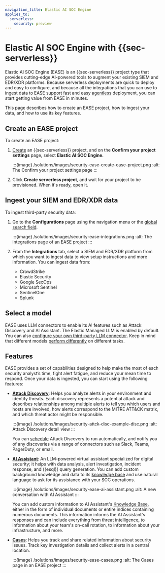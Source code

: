 ```yaml
---
navigation_title: Elastic AI SOC Engine
applies_to:
  serverless:
    security: preview
---
```

# Elastic AI SOC Engine with {{sec-serverless}}

Elastic AI SOC Engine (EASE) is an {{sec-serverless}} project type that provides cutting-edge AI-powered tools to augment your existing SIEM and EDR/XDR platforms. Because serverless deployments are quick to deploy and easy to configure, and because all the integrations that you can use to ingest data to EASE support fast and easy [agentless](/solutions/security/get-started/agentless-integrations.md) deployment, you can start getting value from EASE in minutes.

This page describes how to create an EASE project, how to ingest your data, and how to use its key features.

## Create an EASE project

To create an EASE project:

1. [Create](/solutions/security/get-started/create-security-project.md) an {{sec-serverless}} project, and on the **Confirm your project settings** page, select **Elastic AI SOC Engine**. 

   :::{image} /solutions/images/security-ease-create-ease-project.png
   :alt: The Confirm your project settings page
   :::

2. Click **Create serverless project**, and wait for your project to be provisioned. When it's ready, open it.


## Ingest your SIEM and EDR/XDR data

To ingest third-party security data: 

1. Go to the **Configurations** page using the navigation menu or the [global search field](/explore-analyze/find-and-organize/find-apps-and-objects.md).

    :::{image} /solutions/images/security-ease-integrations.png
    :alt: The integrations page of an EASE project
    :::

2. From the **Integrations** tab, select a SIEM and EDR/XDR platform from which you want to ingest data to view setup instructions and more information. You can ingest data from:

    * CrowdStrike
    * Elastic Security
    * Google SecOps
    * Microsoft Sentinel
    * SentinelOne
    * Splunk

## Select a model

EASE uses LLM connectors to enable its AI features such as Attack Discovery and AI Assistant. The Elastic Managed LLM is enabled by default. You can also [configure your own third-party LLM connector](/solutions/security/ai/set-up-connectors-for-large-language-models-llm.md). Keep in mind that different models [perform differently](/solutions/security/ai/large-language-model-performance-matrix.md) on different tasks. 


## Features

EASE provides a set of capabilities designed to help make the most of each security analyst’s time, fight alert fatigue, and reduce your mean time to respond. Once your data is ingested, you can start using the following features:

- **[Attack Discovery](/solutions/security/ai/attack-discovery.md)**: Helps you analyze alerts in your environment and identify threats. Each discovery represents a potential attack and describes relationships among multiple alerts to tell you which users and hosts are involved, how alerts correspond to the MITRE ATT&CK matrix, and which threat actor might be responsible. 

     :::{image} /solutions/images/security-attck-disc-example-disc.png
     :alt: Attack Discovery detail view
     :::

     You can [schedule](/solutions/security/ai/attack-discovery.md#schedule-discoveries) Attack Discovery to run automatically, and notify you of any discoveries via a range of connectors such as Slack, Teams, PagerDuty, or email.

- **[AI Assistant](/solutions/security/ai/ai-assistant.md)**: An LLM-powered virtual assistant specialized for digital security; it helps with data analysis, alert investigation, incident response, and {{esql}} query generation. You can add custom background knowledge and data to its [knowledge base](/solutions/security/ai/ai-assistant-knowledge-base.md) and use natural language to ask for its assistance with your SOC operations. 

    :::{image} /solutions/images/security-ease-ai-assistant.png
    :alt: A new conversation with AI Assistant
    :::

    You can add custom information to AI Assistant's [Knowledge Base](/solutions/security/ai/ai-assistant-knowledge-base.md), either in the form of individual documents or entire indices containing numerous documents. This information informs the AI Assistant's responses and can include everything from threat intelligence, to information about your team's on-call rotation, to information about your infrastructure, and more. 

- **[Cases](/solutions/security/investigate/cases.md)**: Helps you track and share related information about security issues. Track key investigation details and collect alerts in a central location.

    :::{image} /solutions/images/security-ease-cases.png
    :alt: The Cases page in an EASE project
    :::

